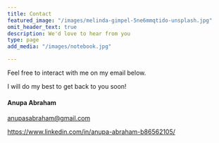 ```yaml
---
title: Contact
featured_image: "/images/melinda-gimpel-5ne6mmqtido-unsplash.jpg"
omit_header_text: true
description: We'd love to hear from you
type: page
add_media: "/images/notebook.jpg"

---
```

Feel free to interact with me on my email below.

I will do my best to get back to you soon!

#### Anupa Abraham

anupasabraham@gmail.com

https://www.linkedin.com/in/anupa-abraham-b86562105/